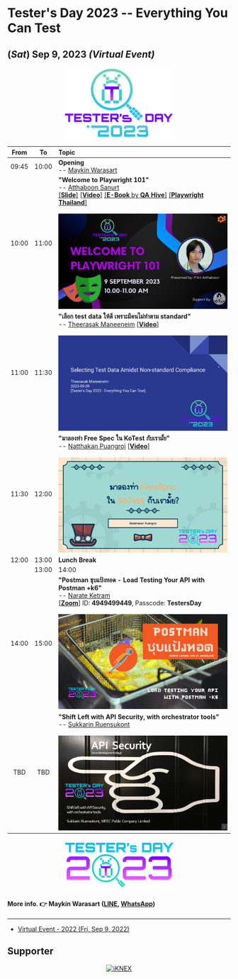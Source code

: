 # Tester's Day 2023 -- Everything You Can Test 

## **(*Sat*) Sep 9, 2023** *(Virtual Event)*

<p align="center">
    <a href="#"><img src="Asset/2023/Logo/PNG/Testers-Day-2023_%20logo-01.png" width="50%" title="Tester's Day 2023"></a>
</p>

| From    |    To    |  Topic                                                                                                                                              |
|:-------:|:--------:|:----------------------------------------------------------------------------------------------------------------------------------------------------|
| 09:45   |  10:00   | <b>Opening</b><br> -- <a href="#">Maykin Warasart</a>                                                                                                    |
| 10:00   |  11:00   | <b>"Welcome to Playwright 101"</b><br> -- <a href="https://www.facebook.com/atthaboon.sanurt" target="_blank">Atthaboon Sanurt</a><br><a href="https://www.slideshare.net/AtthaboonSanurt1/playwright-101-fb-live-20230909pptx" target="_blank">[<b>Slide</b>]</a> [[<b>Video</b>](https://youtu.be/ELYXIXkvGvs)] <a href="https://drive.google.com/file/d/1tThld6jDCx0pxBnJbBdxlynYTOv1oOwc/view" target="_blank">[<b>E-Book</b> by <b>QA Hive</b>]</a> <a href="https://www.facebook.com/groups/playwright.thailand" target="_blank">[<b>Playwright Thailand</b>]</a> <br><br><a href="https://www.facebook.com/photo?fbid=739549754850722" target="_blank"><img src="Asset/2023/Slide/Atthaboon.jpg"></a>|
| 11:00   |  11:30   | <b>"เลือก test data ให้ดี เพราะมีคนไม่ทำตาม standard"</b><br> -- <a href="https://facebook.com/theerasak.maneeneim" target="_blank">Theerasak Maneeneim</a> [[<b>Video</b>](https://youtu.be/c1q1SVQy_Gc)] <br><br><img src="Asset/2023/Slide/Theerasak.png">|
| 11:30   |  12:00   | <b>"มาลองท่า Free Spec ใน KoTest กับเรามั้ย"</b><br> -- <a href="https://www.facebook.com/mayplepete" target="_blank">Natthakan Puangroi</a> [[<b>Video</b>](https://youtu.be/MBgGJC0eCGY)] <br><br><a href="https://www.facebook.com/photo?fbid=814791063686021" target="_blank"><img src="Asset/2023/Slide/Pete.png"></a>|
| 12:00   |  13:00   | <b>Lunch Break</b>                                                                                                                                  |
    | 13:00   |  14:00   | <b>"How to Test API with Postman"</b><br> -- <a href="https://facebook.com/somkiatspns" target="_blank">Somkiat Puisungnoen</a> <a href="https://github.com/up1/workshop-postman" target="_blank">[<b>Workshop</b> files]</a> [[<b>...</b>](#)] <br><br><a href="https://www.facebook.com/photo?fbid=10160954430513588" target="_blank"><img src="Asset/2023/Slide/Somkiat.jpg"></a>|
| 14:00   |  15:00   | <b>"Postman ชุบแป้งทอด - Load Testing Your API with Postman +k6"</b><br> -- <a href="https://www.facebook.com/koonnarate" target="_blank">Narate Ketram</a><br>[[<b>Zoom</b>](https://us06web.zoom.us/j/4949499449?pwd=QnVEbWk0WlIwc1pSUUxLcERWOEgzQT09)] ID: <b>4949499449</b>, Passcode: <b>TestersDay</b><br><br><a href="https://www.facebook.com/photo?fbid=10223768664112026" target="_blank"><img src="Asset/2023/Slide/Narate.png"></a>|
| TBD     |  TBD     | <b>"Shift Left with API Security, with orchestrator tools"</b><br> -- <a href="https://facebook.com/lifescompanion" target="_blank">Sukkarin Ruensukont</a><!-- <a href="https://youtu.be/kmZy05tTWwc" target="_blank">[Video]</a> --><br><br><img src="Asset/2023/Slide/Sukkarin.jpg">|


<p align="center">
    <a href="#"><img src="Asset/2023/Logo/PNG/Testers-Day-2023_%20logo-02.png" width="50%" title="Tester's Day 2023"></a>
</p>

#### More info. 👉 Maykin Warasart ([LINE](https://line.me/R/ti/p/%40maykin), [WhatsApp](https://api.whatsapp.com/send?phone=66832725900))

---

+ [Virtual Event - 2022 (Fri, Sep 9, 2022)](2022)

## Supporter

<p align="center">
    <a href="https://iknex.or.th" target="blank"><img src="https://iknexth.github.io/assets/images/logo.png" width="60%" title="iKNEX"></a>
</p>